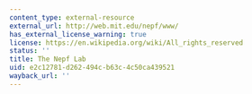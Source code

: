 ```yaml
---
content_type: external-resource
external_url: http://web.mit.edu/nepf/www/
has_external_license_warning: true
license: https://en.wikipedia.org/wiki/All_rights_reserved
status: ''
title: The Nepf Lab
uid: e2c12781-d262-494c-b63c-4c50ca439521
wayback_url: ''
---
```

